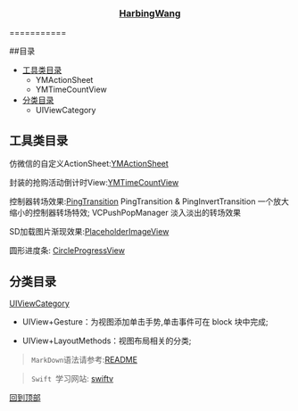 <h3 align="center">
   <a href="http://harbingwang.github.io/" target="_blank">
   HarbingWang
   </a>
</h3>

===========

##目录
* [工具类目录](#工具类目录)
    * YMActionSheet
    * YMTimeCountView
* [分类目录](#分类目录)
    * UIViewCategory

工具类目录
-----------
仿微信的自定义ActionSheet:[YMActionSheet](https://github.com/HarbingWang/Project/tree/master/HBMobileProject/Expand/Tool/YMActionSheet "YMActionSheet") 

封装的抢购活动倒计时View:[YMTimeCountView](https://github.com/HarbingWang/Project/tree/master/HBMobileProject/Expand/Tool/TimeCountView "YMTimeCountView") 

控制器转场效果:[PingTransition](https://github.com/HarbingWang/Project/tree/master/HBMobileProject/Support/Tool/ControllerTransition) PingTransition & PingInvertTransition 一个放大缩小的控制器转场特效; VCPushPopManager 淡入淡出的转场效果

SD加载图片渐现效果:[PlaceholderImageView](https://github.com/HarbingWang/Project/tree/master/HBMobileProject/Support/Tool/SDWebImageViewPlaceHorder) 

圆形进度条: [CircleProgressView](https://github.com/HarbingWang/Project/tree/master/HBMobileProject/Support/Tool/ProgressView/CircleProgressView) 

分类目录
-----------
[UIViewCategory](https://github.com/HarbingWang/Project/tree/master/HBMobileProject/Expand/Category/UIViewCategory)
* UIView+Gesture：为视图添加单击手势,单击事件可在 block 块中完成;
- UIView+LayoutMethods：视图布局相关的分类;

> `MarkDown`语法请参考:[README](https://github.com/guodongxiaren/README)

> `Swift `学习网站: [swiftv](http://www.swiftv.cn/)

[回到顶部](#readme)
